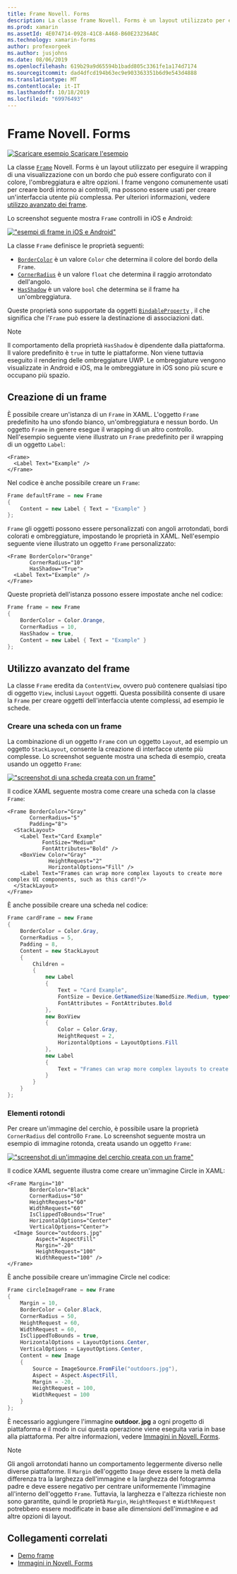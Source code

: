 ```yaml
---
title: Frame Novell. Forms
description: La classe frame Novell. Forms è un layout utilizzato per eseguire il wrapping di una vista o di un layout con un bordo che può essere configurato con il colore, l'ombreggiatura e altre opzioni.
ms.prod: xamarin
ms.assetId: 4E074714-0928-41C8-A468-B60E23236A8C
ms.technology: xamarin-forms
author: profexorgeek
ms.author: jusjohns
ms.date: 08/06/2019
ms.openlocfilehash: 619b29a9d65594b1badd805c3361fe1a174d7174
ms.sourcegitcommit: dad4dfcd194b63ec9e903363351b6d9e543d4888
ms.translationtype: MT
ms.contentlocale: it-IT
ms.lasthandoff: 10/18/2019
ms.locfileid: "69976493"
---
```

# <a name="xamarinforms-frame"></a>Frame Novell. Forms

[![Scaricare esempio](~/media/shared/download.png) Scaricare l'esempio](https://docs.microsoft.com/samples/xamarin/xamarin-forms-samples/userinterface-frame/)

La classe [`Frame`](xref:Xamarin.Forms.Frame) Novell. Forms è un layout utilizzato per eseguire il wrapping di una visualizzazione con un bordo che può essere configurato con il colore, l'ombreggiatura e altre opzioni. I frame vengono comunemente usati per creare bordi intorno ai controlli, ma possono essere usati per creare un'interfaccia utente più complessa. Per ulteriori informazioni, vedere [utilizzo avanzato dei frame](#advanced-frame-usage).

Lo screenshot seguente mostra `Frame` controlli in iOS e Android:

[![ "esempi di frame in iOS e Android"](frame-images/frame-cropped.png)](frame-images/frame-full.png#lightbox "Esempi di frame in iOS e Android")

La classe `Frame` definisce le proprietà seguenti:

* [`BorderColor`](xref:Xamarin.Forms.Frame.BorderColor) è un valore `Color` che determina il colore del bordo della `Frame`.
* [`CornerRadius`](xref:Xamarin.Forms.Frame.CornerRadius) è un valore `float` che determina il raggio arrotondato dell'angolo.
* [`HasShadow`](xref:Xamarin.Forms.Frame.HasShadow) è un valore `bool` che determina se il frame ha un'ombreggiatura.

Queste proprietà sono supportate da oggetti [`BindableProperty`](xref:Xamarin.Forms.BindableProperty) , il che significa che l'`Frame` può essere la destinazione di associazioni dati.

> [!NOTE]
> Il comportamento della proprietà `HasShadow` è dipendente dalla piattaforma. Il valore predefinito è `true` in tutte le piattaforme. Non viene tuttavia eseguito il rendering delle ombreggiature UWP. Le ombreggiature vengono visualizzate in Android e iOS, ma le ombreggiature in iOS sono più scure e occupano più spazio.

## <a name="create-a-frame"></a>Creazione di un frame

È possibile creare un'istanza di un `Frame` in XAML. L'oggetto `Frame` predefinito ha uno sfondo bianco, un'ombreggiatura e nessun bordo. Un oggetto `Frame` in genere esegue il wrapping di un altro controllo. Nell'esempio seguente viene illustrato un `Frame` predefinito per il wrapping di un oggetto `Label`:

```xaml
<Frame>
  <Label Text="Example" />
</Frame>
```

Nel codice è anche possibile creare un `Frame`:

```csharp
Frame defaultFrame = new Frame
{
    Content = new Label { Text = "Example" }
};
```

`Frame` gli oggetti possono essere personalizzati con angoli arrotondati, bordi colorati e ombreggiature, impostando le proprietà in XAML. Nell'esempio seguente viene illustrato un oggetto `Frame` personalizzato:

```xaml
<Frame BorderColor="Orange"
       CornerRadius="10"
       HasShadow="True">
  <Label Text="Example" />
</Frame>
```

Queste proprietà dell'istanza possono essere impostate anche nel codice:

```csharp
Frame frame = new Frame
{
    BorderColor = Color.Orange,
    CornerRadius = 10,
    HasShadow = true,
    Content = new Label { Text = "Example" }
};
```

## <a name="advanced-frame-usage"></a>Utilizzo avanzato del frame

La classe `Frame` eredita da `ContentView`, ovvero può contenere qualsiasi tipo di oggetto `View`, inclusi `Layout` oggetti. Questa possibilità consente di usare la `Frame` per creare oggetti dell'interfaccia utente complessi, ad esempio le schede.

### <a name="create-a-card-with-a-frame"></a>Creare una scheda con un frame

La combinazione di un oggetto `Frame` con un oggetto `Layout`, ad esempio un oggetto `StackLayout`, consente la creazione di interfacce utente più complesse. Lo screenshot seguente mostra una scheda di esempio, creata usando un oggetto `Frame`:

[![ "screenshot di una scheda creata con un frame"](frame-images/frame-card-cropped.png)](frame-images/frame-full.png#lightbox "Screenshot di una scheda creata con un frame")

Il codice XAML seguente mostra come creare una scheda con la classe `Frame`:

```xaml
<Frame BorderColor="Gray"
       CornerRadius="5"
       Padding="8">
  <StackLayout>
    <Label Text="Card Example"
           FontSize="Medium"
           FontAttributes="Bold" />
    <BoxView Color="Gray"
             HeightRequest="2"
             HorizontalOptions="Fill" />
    <Label Text="Frames can wrap more complex layouts to create more complex UI components, such as this card!"/>
  </StackLayout>
</Frame>
```

È anche possibile creare una scheda nel codice:

```csharp
Frame cardFrame = new Frame
{
    BorderColor = Color.Gray,
    CornerRadius = 5,
    Padding = 8,
    Content = new StackLayout
    {
        Children =
        {
            new Label
            {
                Text = "Card Example",
                FontSize = Device.GetNamedSize(NamedSize.Medium, typeof(Label)),
                FontAttributes = FontAttributes.Bold
            },
            new BoxView
            {
                Color = Color.Gray,
                HeightRequest = 2,
                HorizontalOptions = LayoutOptions.Fill
            },
            new Label
            {
                Text = "Frames can wrap more complex layouts to create more complex UI components, such as this card!"
            }
        }
    }
};
```

### <a name="round-elements"></a>Elementi rotondi

Per creare un'immagine del cerchio, è possibile usare la proprietà `CornerRadius` del controllo `Frame`. Lo screenshot seguente mostra un esempio di immagine rotonda, creata usando un oggetto `Frame`:

[![ "screenshot di un'immagine del cerchio creata con un frame"](frame-images/circle-image-cropped.png)](frame-images/frame-full.png#lightbox "Screenshot di un'immagine del cerchio creata con un frame")

Il codice XAML seguente illustra come creare un'immagine Circle in XAML:

```xaml
<Frame Margin="10"
       BorderColor="Black"
       CornerRadius="50"
       HeightRequest="60"
       WidthRequest="60"
       IsClippedToBounds="True"
       HorizontalOptions="Center"
       VerticalOptions="Center">
  <Image Source="outdoors.jpg"
         Aspect="AspectFill"
         Margin="-20"
         HeightRequest="100"
         WidthRequest="100" />
</Frame>
```

È anche possibile creare un'immagine Circle nel codice:

```csharp
Frame circleImageFrame = new Frame
{
    Margin = 10,
    BorderColor = Color.Black,
    CornerRadius = 50,
    HeightRequest = 60,
    WidthRequest = 60,
    IsClippedToBounds = true,
    HorizontalOptions = LayoutOptions.Center,
    VerticalOptions = LayoutOptions.Center,
    Content = new Image
    {
        Source = ImageSource.FromFile("outdoors.jpg"),
        Aspect = Aspect.AspectFill,
        Margin = -20,
        HeightRequest = 100,
        WidthRequest = 100
    }
};
```

È necessario aggiungere l'immagine **outdoor. jpg** a ogni progetto di piattaforma e il modo in cui questa operazione viene eseguita varia in base alla piattaforma. Per altre informazioni, vedere [Immagini in Novell. Forms](~/xamarin-forms/user-interface/images.md).

> [!NOTE]
> Gli angoli arrotondati hanno un comportamento leggermente diverso nelle diverse piattaforme. Il `Margin` dell'oggetto `Image` deve essere la metà della differenza tra la larghezza dell'immagine e la larghezza del fotogramma padre e deve essere negativo per centrare uniformemente l'immagine all'interno dell'oggetto `Frame`. Tuttavia, la larghezza e l'altezza richieste non sono garantite, quindi le proprietà `Margin`, `HeightRequest` e `WidthRequest` potrebbero essere modificate in base alle dimensioni dell'immagine e ad altre opzioni di layout.

## <a name="related-links"></a>Collegamenti correlati

* [Demo frame](https://docs.microsoft.com/samples/xamarin/xamarin-forms-samples/userinterface-frame/)
* [Immagini in Novell. Forms](~/xamarin-forms/user-interface/images.md)
